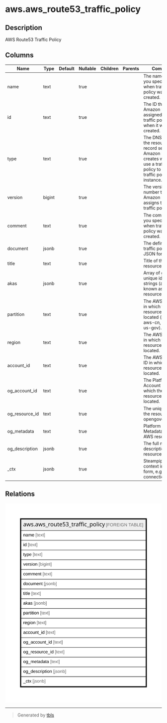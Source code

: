 # aws.aws_route53_traffic_policy

## Description

AWS Route53 Traffic Policy

## Columns

| Name | Type | Default | Nullable | Children | Parents | Comment |
| ---- | ---- | ------- | -------- | -------- | ------- | ------- |
| name | text |  | true |  |  | The name that you specified when traffic policy was created. |
| id | text |  | true |  |  | The ID that Amazon Route 53 assigned to a traffic policy when it was created. |
| type | text |  | true |  |  | The DNS type of the resource record sets that Amazon Route 53 creates when you use a traffic policy to create a traffic policy instance. |
| version | bigint |  | true |  |  | The version number that Amazon Route 53 assigns to a traffic policy. |
| comment | text |  | true |  |  | The comment that you specified when traffic policy was created. |
| document | jsonb |  | true |  |  | The definition of a traffic policy in JSON format. |
| title | text |  | true |  |  | Title of the resource. |
| akas | jsonb |  | true |  |  | Array of globally unique identifier strings (also known as) for the resource. |
| partition | text |  | true |  |  | The AWS partition in which the resource is located (aws, aws-cn, or aws-us-gov). |
| region | text |  | true |  |  | The AWS Region in which the resource is located. |
| account_id | text |  | true |  |  | The AWS Account ID in which the resource is located. |
| og_account_id | text |  | true |  |  | The Platform Account ID in which the resource is located. |
| og_resource_id | text |  | true |  |  | The unique ID of the resource in opengovernance. |
| og_metadata | text |  | true |  |  | Platform Metadata of the AWS resource. |
| og_description | jsonb |  | true |  |  | The full model description of the resource |
| _ctx | jsonb |  | true |  |  | Steampipe context in JSON form, e.g. connection_name. |

## Relations

![er](aws.aws_route53_traffic_policy.svg)

---

> Generated by [tbls](https://github.com/k1LoW/tbls)
